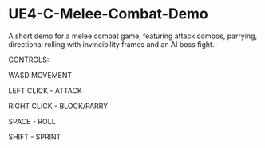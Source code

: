# UE4-C-Melee-Combat-Demo
A short demo for a melee combat game, featuring attack combos, parrying, directional rolling with invincibility frames and an AI boss fight.

CONTROLS:

WASD MOVEMENT

LEFT CLICK - ATTACK

RIGHT CLICK - BLOCK/PARRY

SPACE - ROLL 

SHIFT - SPRINT 
